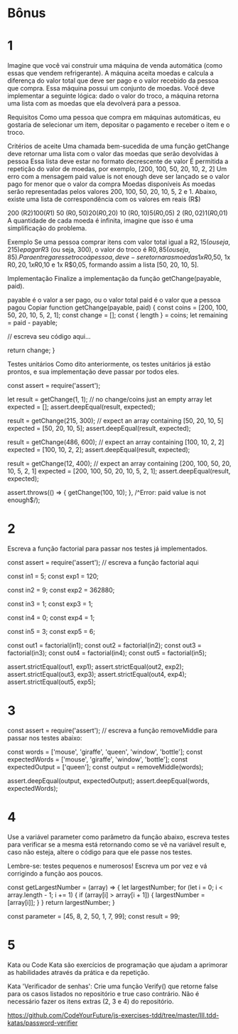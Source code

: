 # Bônus
# 1
Imagine que você vai construir uma máquina de venda automática (como essas que vendem refrigerante). A máquina aceita moedas e calcula a diferença do valor total que deve ser pago e o valor recebido da pessoa que compra. Essa máquina possui um conjunto de moedas. Você deve implementar a seguinte lógica: dado o valor do troco, a máquina retorna uma lista com as moedas que ela devolverá para a pessoa.

Requisitos
Como uma pessoa que compra em máquinas automáticas, eu gostaria de selecionar um item, depositar o pagamento e receber o item e o troco.

Critérios de aceite
Uma chamada bem-sucedida de uma função getChange deve retornar uma lista com o valor das moedas que serão devolvidas à pessoa
Essa lista deve estar no formato decrescente de valor
É permitida a repetição do valor de moedas, por exemplo, [200, 100, 50, 20, 10, 2, 2]
Um erro com a mensagem paid value is not enough deve ser lançado se o valor pago for menor que o valor da compra
Moedas disponíveis
As moedas serão representadas pelos valores 200, 100, 50, 20, 10, 5, 2 e 1. Abaixo, existe uma lista de correspondência com os valores em reais (R$)

200 (R$2)
100 (R$1)
50 (R$0,50)
20 (R$0,20)
10 (R$0,10)
5 (R$0,05)
2 (R$0,02)
1 (R$0,01)
A quantidade de cada moeda é infinita, imagine que isso é uma simplificação do problema.

Exemplo
Se uma pessoa comprar itens com valor total igual a R$2,15 (ou seja, 215) e pagar R$3 (ou seja, 300), o valor do troco é R$0,85 (ou seja, 85). Para entregar esse troco à pessoa, deve-se retornar as moedas 1x R$0,50, 1x R$0,20, 1x R$0,10 e 1x R$0,05, formando assim a lista [50, 20, 10, 5].

Implementação
Finalize a implementação da função getChange(payable, paid).

payable é o valor a ser pago, ou o valor total
paid é o valor que a pessoa pagou
Copiar
function getChange(payable, paid) {
  const coins = [200, 100, 50, 20, 10, 5, 2, 1];
  const change = [];
  const { length } = coins;
  let remaining = paid - payable;

  // escreva seu código aqui...

  return change;
}

Testes unitários
Como dito anteriormente, os testes unitários já estão prontos, e sua implementação deve passar por todos eles.

const assert = require('assert');

let result = getChange(1, 1); // no change/coins just an empty array
let expected = [];
assert.deepEqual(result, expected);

result = getChange(215, 300); // expect an array containing [50, 20, 10, 5]
expected = [50, 20, 10, 5];
assert.deepEqual(result, expected);

result = getChange(486, 600); // expect an array containing [100, 10, 2, 2]
expected = [100, 10, 2, 2];
assert.deepEqual(result, expected);

result = getChange(12, 400); // expect an array containing [200, 100, 50, 20, 10, 5, 2, 1]
expected = [200, 100, 50, 20, 10, 5, 2, 1];
assert.deepEqual(result, expected);

assert.throws(() => { getChange(100, 10); }, /^Error: paid value is not enough$/);

# 2
Escreva a função factorial para passar nos testes já implementados.

const assert = require('assert');
// escreva a função factorial aqui

const in1 = 5;
const exp1 = 120;

const in2 = 9;
const exp2 = 362880;

const in3 = 1;
const exp3 = 1;

const in4 = 0;
const exp4 = 1;

const in5 = 3;
const exp5 = 6;

const out1 = factorial(in1);
const out2 = factorial(in2);
const out3 = factorial(in3);
const out4 = factorial(in4);
const out5 = factorial(in5);

assert.strictEqual(out1, exp1);
assert.strictEqual(out2, exp2);
assert.strictEqual(out3, exp3);
assert.strictEqual(out4, exp4);
assert.strictEqual(out5, exp5);

# 3
const assert = require('assert');
// escreva a função removeMiddle para passar nos testes abaixo:

const words = ['mouse', 'giraffe', 'queen', 'window', 'bottle'];
const expectedWords = ['mouse', 'giraffe', 'window', 'bottle'];
const expectedOutput = ['queen'];
const output = removeMiddle(words);

assert.deepEqual(output, expectedOutput);
assert.deepEqual(words, expectedWords);

# 4
Use a variável parameter como parâmetro da função abaixo, escreva testes para verificar se a mesma está retornando como se vê na variável result e, caso não esteja, altere o código para que ele passe nos testes.

Lembre-se: testes pequenos e numerosos! Escreva um por vez e vá corrigindo a função aos poucos.

const getLargestNumber = (array) => {
    let largestNumber;
    for (let i = 0; i < array.length - 1; i += 1) {
        if (array[i] > array[i + 1]) {
            largestNumber = [array[i]];
        }
    }
    return largestNumber;
}

const parameter = [45, 8, 2, 50, 1, 7, 99];
const result = 99;

# 5
Kata ou Code Kata são exercícios de programação que ajudam a aprimorar as habilidades através da prática e da repetição.

Kata 'Verificador de senhas': Crie uma função Verify() que retorne false para os casos listados no repositório e true caso contrário. Não é necessário fazer os itens extras (2, 3 e 4) do repositório.

https://github.com/CodeYourFuture/js-exercises-tdd/tree/master/III.tdd-katas/password-verifier